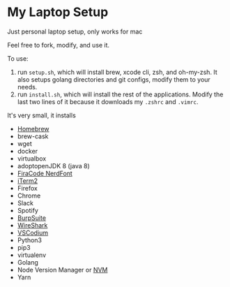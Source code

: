 # My Laptop Setup

Just personal laptop setup, only works for mac

Feel free to fork, modify, and use it.

To use:
1. run `setup.sh`, which will install brew, xcode cli, zsh, and oh-my-zsh. It also setups golang directories and git configs, modify them to your needs.
2. run `install.sh`, which will install the rest of the applications. Modify the last two lines of it because it downloads my `.zshrc` and `.vimrc`.

It's very small, it installs
* [Homebrew](brew.sh)
* brew-cask
* wget
* docker
* virtualbox
* adoptopenJDK 8 (java 8)
* [FiraCode NerdFont](https://github.com/ryanoasis/nerd-fonts/tree/master/patched-fonts/FiraCode)
* [iTerm2](https://iterm2.com/)
* Firefox
* Chrome
* Slack
* Spotify
* [BurpSuite](https://portswigger.net/burp)
* [WireShark](https://www.wireshark.org/)
* [VSCodium](https://github.com/VSCodium/vscodium)
* Python3
* pip3
* virtualenv
* Golang
* Node Version Manager or [NVM](https://github.com/nvm-sh/nvm)
* Yarn
